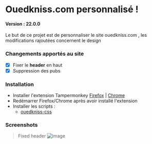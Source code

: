 # Ouedkniss.com personnalisé !
#### Version : 22.0.0
Le but de ce projet est de personnaliser le site ouedkniss.com , 
les modifications rajoutées concernent le design

### Changements apportés au site
- [x] Fixer le **header** en haut
- [x] Suppression des pubs

### Installation
* Installer l'extension Tampermonkey [Firefox](https://addons.mozilla.org/en-US/firefox/addon/tampermonkey/) | 
[Chrome](https://chrome.google.com/webstore/detail/tampermonkey/dhdgffkkebhmkfjojejmpbldmpobfkfo)
* Redémarrer Firefox/Chrome après avoir installé l'extension
* Installer les scripts :
  * [ouedkniss-css](https://raw.githubusercontent.com/kzelda/ouedkniss-perso/master/ouedkniss.css.user.js)


### Screenshots
> Fixed header
> ![image](https://user-images.githubusercontent.com/592467/143000273-77e5512b-7620-4ac2-a565-422d93ebe6a5.png)

  





